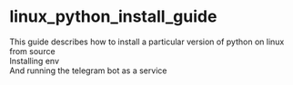 # linux_python_install_guide

This guide describes how to install a particular version of python on linux from source  
Installing env  
And running the telegram bot as a service  
